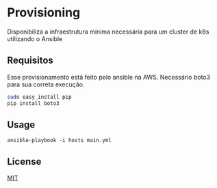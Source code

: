 # Provisioning 

Disponibiliza a infraestrutura mínima necessária para um cluster de k8s utilizando o Ansible

## Requisitos

Esse provisionamento está feito pelo ansible na AWS.
Necessário boto3 para sua correta execução.

```bash
sudo easy_install pip
pip install boto3

```

## Usage

```ansible
ansible-playbook -i hosts main.yml
```


## License
[MIT](https://choosealicense.com/licenses/mit/)